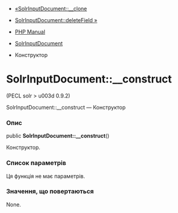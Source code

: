 - [«SolrInputDocument::\_\_clone](solrinputdocument.clone.md)
- [SolrInputDocument::deleteField
»](solrinputdocument.deletefield.md)

- [PHP Manual](index.md)
- [SolrInputDocument](class.solrinputdocument.md)
- Конструктор

# SolrInputDocument::\_\_construct

(PECL solr \> u003d 0.9.2)

SolrInputDocument::\_\_construct — Конструктор

### Опис

public **SolrInputDocument::\_\_construct**()

Конструктор.

### Список параметрів

Ця функція не має параметрів.

### Значення, що повертаються

None.
